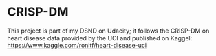 # CRISP-DM
This project is part of my DSND on Udacity; it follows the CRISP-DM on heart disease data provided by the UCI and published on Kaggel:
</br>
https://www.kaggle.com/ronitf/heart-disease-uci
